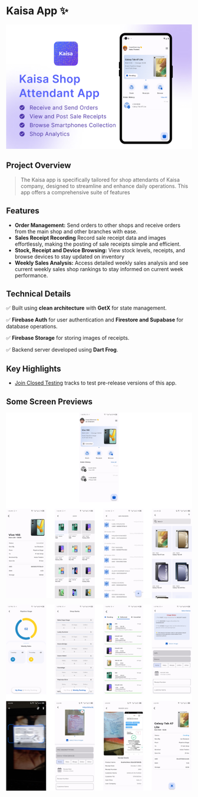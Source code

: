 # Kaisa App ✨

![Alt text](https://github.com/ianshaloom/Flutter-App-Releases/blob/main/Kaisa/Kaisa.jpg)

## Project Overview

> The Kaisa app is specifically tailored for shop attendants of Kaisa company, designed to streamline and enhance daily operations. This app offers a comprehensive suite of features

## Features

  * **Order Management:** Send orders to other shops and receive orders from the main shop and other branches with ease.
  * **Sales Receipt Recording**  Record sale receipt data and images effortlessly, making the posting of sale receipts simple and efficient.
  * **Stock, Receipt and Device Browsing:** View stock levels, receipts, and browse devices to stay updated on inventory
  * **Weekly Sales Analysis:** Access detailed weekly sales analysis and see current weekly sales shop rankings to stay informed on current week performance.

## Technical Details

✅ Built using **clean architecture** with **GetX** for state management.

✅ **Firebase Auth** for user authentication and **Firestore and Supabase** for database operations.

✅ **Firebase Storage** for storing images of receipts.

✅ Backend server developed using **Dart Frog**.

## Key Highlights
* [Join Closed Testing](https://forms.gle/8M1XTrmhGEtVGdtr7) tracks to test pre-release versions of this app.


## Some Screen Previews

![Alt text](https://github.com/ianshaloom/Flutter-App-Releases/blob/main/Kaisa/kaisa-3.png)

![Alt text](https://github.com/ianshaloom/Flutter-App-Releases/blob/main/Kaisa/kaisa-2.png)
